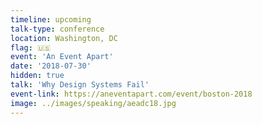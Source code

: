 ```yaml
---
timeline: upcoming
talk-type: conference
location: Washington, DC
flag: 🇺🇸
event: 'An Event Apart'
date: '2018-07-30'
hidden: true
talk: 'Why Design Systems Fail'
event-link: https://aneventapart.com/event/boston-2018
image: ../images/speaking/aeadc18.jpg
---
```

